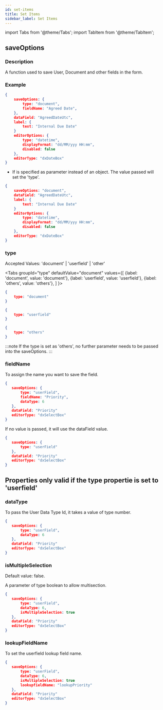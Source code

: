 ```yaml
---
id: set-items
title: Set Items
sidebar_label: Set Items
---
```



import Tabs from '@theme/Tabs';
import TabItem from '@theme/TabItem';

## saveOptions

<h3>Description</h3>

A function used to save User, Document and other fields in the form.


<h3>Example</h3>

```json
{
    saveOptions: {
        type: "document",
        fieldName: "Agreed Date",
    },
    dataField: "AgreedDateUtc",
    label: {
        text: "Internal Due Date"
    }
    editorOptions: {
        type: "datetime",
        displayFormat: "dd/MM/yyy HH:mm",
        disabled: false
    },
    editorType: "dxDateBox"
}
```

- If is specified as parameter instead of an object. The value passed will set the 'type'. 

```json
{
    saveOptions: "document",
    dataField: "AgreedDateUtc",
    label: {
        text: "Internal Due Date"
    }
    editorOptions: {
        type: "datetime",
        displayFormat: "dd/MM/yyy HH:mm",
        disabled: false
    },
    editorType: "dxDateBox"
}
```

<h3>type</h3>

Accepted Values: 'document' | 'userfield' | 'other'

<Tabs
  groupId="type"
  defaultValue="document"
  values={[
    {label: 'document', value: 'document'},
    {label: 'userfield', value: 'userfield'},
    {label: 'others', value: 'others'},
  ]
}>
<TabItem value="document">

```json
{
    type: "document"
}
```

</TabItem>
<TabItem value="userfield">

```json
{
    type: "userfield"
}
```

</TabItem>
<TabItem value="others">

```json
{
    type: "others"
}
```

</TabItem>
</Tabs>

:::note
 If the type is set as 'others', no further parameter needs to be passed into the saveOptions.
:::

<h3>fieldName</h3>


To assign the name you want to save the field.

```json
{
   saveOptions: {
       type: "userField",
       fieldName: "Priority",
       dataType: 6
   },
   dataField: "Priority"
   editorType: "dxSelectBox"
}
```

If no value is passed, it will use the dataField value.

```json
{
   saveOptions: {
       type: "userField"
   },
   dataField: "Priority"
   editorType: "dxSelectBox"
}
```


<h2>Properties only valid if the type propertie is set to 'userfield'</h2>

<h3>dataType</h3>

To pass the User Data Type Id, it takes a value of type number.


```json
{
   saveOptions: {
       type: "userField",
       dataType: 6
   },
   dataField: "Priority"
   editorType: "dxSelectBox"
}
```


<h3>isMultipleSelection</h3>

Default value: false.

A parameter of type boolean to allow multisection.

```json
{
   saveOptions: {
       type: "userField",
       dataType: 6,
       isMultipleSelection: true
   },
   dataField: "Priority"
   editorType: "dxSelectBox"
}
```


<h3>lookupFieldName</h3>

To set the userfield lookup field name.

```json
{
   saveOptions: {
       type: "userField",
       dataType: 6,
       isMultipleSelection: true
       lookupfieldName: "lookupPriority"
   },
   dataField: "Priority"
   editorType: "dxSelectBox"
}
```



